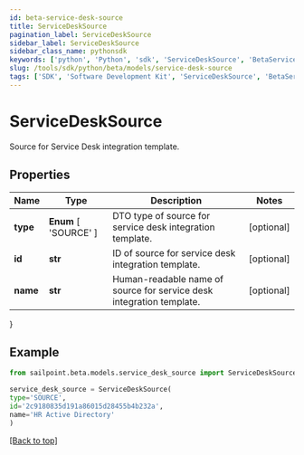 ```yaml
---
id: beta-service-desk-source
title: ServiceDeskSource
pagination_label: ServiceDeskSource
sidebar_label: ServiceDeskSource
sidebar_class_name: pythonsdk
keywords: ['python', 'Python', 'sdk', 'ServiceDeskSource', 'BetaServiceDeskSource'] 
slug: /tools/sdk/python/beta/models/service-desk-source
tags: ['SDK', 'Software Development Kit', 'ServiceDeskSource', 'BetaServiceDeskSource']
---
```


# ServiceDeskSource

Source for Service Desk integration template.

## Properties

Name | Type | Description | Notes
------------ | ------------- | ------------- | -------------
**type** |  **Enum** [  'SOURCE' ] | DTO type of source for service desk integration template. | [optional] 
**id** | **str** | ID of source for service desk integration template. | [optional] 
**name** | **str** | Human-readable name of source for service desk integration template. | [optional] 
}

## Example

```python
from sailpoint.beta.models.service_desk_source import ServiceDeskSource

service_desk_source = ServiceDeskSource(
type='SOURCE',
id='2c9180835d191a86015d28455b4b232a',
name='HR Active Directory'
)

```
[[Back to top]](#) 

